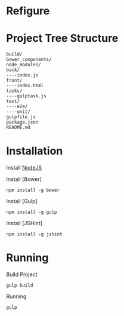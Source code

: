 [NodeJS]: https://nodejs.org/

Refigure
============

Project Tree Structure
============

    build/
    bower_components/
    node_modules/
    back/
    ----index.js
    front/
    ----index.html
    tasks/
    ----gulptask.js
    test/
    ----e2e/
    ----unit/
    gulpfile.js
    package.json
    README.md

Installation
============

Install [NodeJS]

Install [Bower]

    npm install -g bower

Install [Gulp]

    npm install -g gulp

Install [JSHint]

    npm install -g jshint

Running
============

Build Project

    gulp build

Running

    gulp
